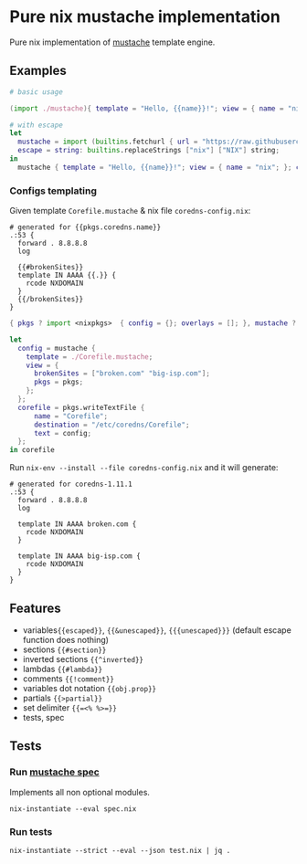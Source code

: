
# Pure nix mustache implementation
Pure nix implementation of [mustache](https://mustache.github.io/) template engine.

## Examples

``` nix
# basic usage

(import ./mustache){ template = "Hello, {{name}}!"; view = { name = "nix"; }; }

# with escape
let
  mustache = import (builtins.fetchurl { url = "https://raw.githubusercontent.com/valodzka/nix-mustache/master/mustache/default.nix"; });
  escape = string: builtins.replaceStrings ["nix"] ["NIX"] string;
in
  mustache { template = "Hello, {{name}}!"; view = { name = "nix"; }; config = { inherit escape; }; }
```

### Configs templating

Given template `Corefile.mustache` & nix file `coredns-config.nix`:

```
# generated for {{pkgs.coredns.name}}
.:53 {
  forward . 8.8.8.8
  log
  
  {{#brokenSites}}
  template IN AAAA {{.}} {
    rcode NXDOMAIN
  }
  {{/brokenSites}}
}
```

``` nix
{ pkgs ? import <nixpkgs>  { config = {}; overlays = []; }, mustache ? import ./mustache }:

let
  config = mustache {
    template = ./Corefile.mustache;
    view = {
      brokenSites = ["broken.com" "big-isp.com"];
      pkgs = pkgs;
    };
  };
  corefile = pkgs.writeTextFile {
      name = "Corefile";
      destination = "/etc/coredns/Corefile";
      text = config;
  };
in corefile
```

Run `nix-env --install --file coredns-config.nix` and it will generate:

```
# generated for coredns-1.11.1
.:53 {
  forward . 8.8.8.8
  log

  template IN AAAA broken.com {
    rcode NXDOMAIN
  }

  template IN AAAA big-isp.com {
    rcode NXDOMAIN
  }
}
```

## Features
- variables`{{escaped}}`, `{{&unescaped}}`, `{{{unescaped}}}` (default escape function does nothing)
- sections `{{#section}}`
- inverted sections `{{^inverted}}`
- lambdas `{{#lambda}}`
- comments `{{!comment}}`
- variables dot notation `{{obj.prop}}`
- partials `{{>partial}}`
- set delimiter `{{=<% %>=}}`
- tests, spec

## Tests
### Run [mustache spec](https://github.com/mustache/spec)
Implements all non optional modules.

    nix-instantiate --eval spec.nix
    
### Run tests

    nix-instantiate --strict --eval --json test.nix | jq .